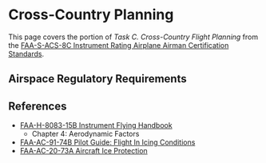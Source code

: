 # Cross-Country Planning

This page covers the portion of *Task C. Cross-Country Flight Planning* from the [FAA-S-ACS-8C Instrument Rating Airplane Airman Certification Standards](https://www.faa.gov/training_testing/testing/acs/instrument_rating_airplane_acs_8.pdf).

## Airspace Regulatory Requirements

<!--@include: ./docs/src/includes/airspace-requirements/transponder.md | shift:1-->
<!--@include: ./docs/src/includes/airspace-requirements/adsb.md | shift:1-->
<!--@include: ./docs/src/includes/ifr-fuel-requirements.md | shift:1-->
<!--@include: ./docs/src/includes/ifr-routing.md | shift:1-->
<!--@include: ./docs/src/includes/ifr-alternates.md | shift:1-->

<!--@include: ./docs/src/includes/ifr-charts.md | shift:1-->
<!--@include: ./docs/src/includes/notams.md | shift:1-->

<!--@include: ./docs/src/includes/preflight-information.md | shift:1-->

<!--@include: ./docs/src/includes/ifr-filing.md | shift:1-->

<!--@include: ./docs/src/includes/satellite-based-navigation.md | shift:1-->
<!--@include: ./docs/src/includes/airframe-icing.md | shift:1-->
<!--@include: ./docs/src/includes/systems/deicing-and-anti-icing.md | shift:1-->

## References

* [FAA-H-8083-15B Instrument Flying Handbook](https://www.faa.gov/sites/faa.gov/files/regulations_policies/handbooks_manuals/aviation/FAA-H-8083-15B.pdf)
  * Chapter 4: Aerodynamic Factors
* [FAA-AC-91-74B Pilot Guide: Flight In Icing Conditions](https://www.faa.gov/regulations_policies/advisory_circulars/index.cfm/go/document.information/documentID/1028388)
* [FAA-AC-20-73A Aircraft Ice Protection](https://www.faa.gov/regulations_policies/advisory_circulars/index.cfm/go/document.information/documentID/22031)
